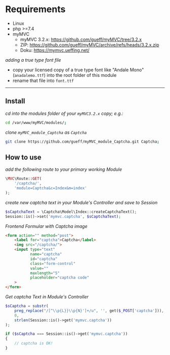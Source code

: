 
# Requirements

- Linux
- php >=7.4
- myMVC
    - myMVC 3.2.x: https://github.com/gueff/myMVC/tree/3.2.x
    - ZIP: https://github.com/gueff/myMVC/archive/refs/heads/3.2.x.zip
    - Doku: https://mymvc.ueffing.net/

_adding a true type font file_
- copy your licensed copy of a true type font like "Andale Mono" (`anadalemo.ttf`)
  into the root folder of this module
- rename that file into `font.ttf`

---

## Install

_cd into the modules folder of your `myMVC3.2.x` copy; e.g.:_
~~~bash
cd /var/www/myMVC/modules/;
~~~

_clone `myMVC_module_Captcha` as `Captcha`_
~~~bash
git clone https://github.com/gueff/myMVC_module_Captcha.git Captcha;
~~~


## How to use

_add the following route to your primary working Module_
~~~php
\MVC\Route::GET(
    '/captcha/',
    'module=Captcha&c=Index&m=index'
);
~~~

_create new captcha text in your Module's Controller and save to Session_  
~~~php
$sCaptchaText = \Captcha\Model\Index::createCaptchaText();
Session::is()->set('mymvc.captcha', $sCaptchaText);
~~~      

_Frontend Formular with Captcha image_    
~~~html
<form action="" method="post">
    <label for="captcha">Captcha</label>
    <img src="/captcha/">
    <input type="text"
           name="captcha"
           id="captcha" 
           class="form-control"
           value=""
           maxlength="5"
           placeholder="captcha code"
    >
</form>
~~~

_Get captcha Text in Module's Controller_  
~~~php
$sCaptcha = substr(
    preg_replace("/[^\\p{L}}\\p{N}']+/u", '', get($_POST['captcha'])),
    0,
    strlen(Session::is()->get('mymvc.captcha'))
);

if ($sCaptcha === Session::is()->get('mymvc.captcha'))
{
    // captcha is OK!
}
~~~

